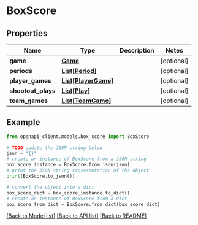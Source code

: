# BoxScore


## Properties

Name | Type | Description | Notes
------------ | ------------- | ------------- | -------------
**game** | [**Game**](Game.md) |  | [optional] 
**periods** | [**List[Period]**](Period.md) |  | [optional] 
**player_games** | [**List[PlayerGame]**](PlayerGame.md) |  | [optional] 
**shootout_plays** | [**List[Play]**](Play.md) |  | [optional] 
**team_games** | [**List[TeamGame]**](TeamGame.md) |  | [optional] 

## Example

```python
from openapi_client.models.box_score import BoxScore

# TODO update the JSON string below
json = "{}"
# create an instance of BoxScore from a JSON string
box_score_instance = BoxScore.from_json(json)
# print the JSON string representation of the object
print(BoxScore.to_json())

# convert the object into a dict
box_score_dict = box_score_instance.to_dict()
# create an instance of BoxScore from a dict
box_score_from_dict = BoxScore.from_dict(box_score_dict)
```
[[Back to Model list]](../README.md#documentation-for-models) [[Back to API list]](../README.md#documentation-for-api-endpoints) [[Back to README]](../README.md)


